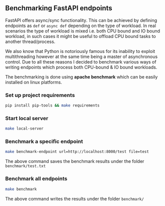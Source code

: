 ## Benchmarking FastAPI endpoints

FastAPI offers async/sync functionality. This can be achieved by defining endpoints as `def` or `async def` depending on the type of workload. 
In real scenarios the type of workload is mixed i.e. both CPU bound and IO bound workload, in such cases it might be useful to offload CPU bound tasks to another thread/process. 

We also know that Python is notoriously famous for its inability to exploit multithreading however at the same time being a master of asynchronous control. Due to all these reasons I decided to benchmark various ways of writing endpoints which process both CPU-bound & IO bound workloads. 

The benchmarking is done using **apache benchmark** which can be easily installed on linux platforms. 

### Set up project requirements
```bash
pip install pip-tools && make requirements
```

### Start local server
```bash
make local-server
```

### Benchmark a specific endpoint 
```bash
make benchmark-endpoint url=http://localhost:8000/test file=test
```
The above command saves the benchmark results under the folder `benchmark/test.txt`

### Benchmark all endpoints 
```bash
make benchmark
```
The above command writes the results under the folder `benchmark/`
